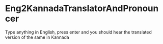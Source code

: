 # Eng2KannadaTranslatorAndPronouncer
Type anything in English, press enter and you should hear the translated version of the same in Kannada
